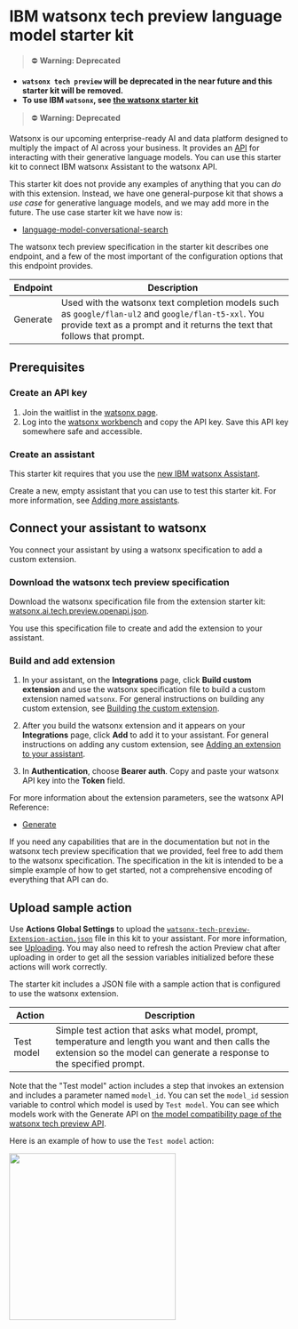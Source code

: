 # IBM watsonx tech preview language model starter kit

> ⛔️
> **Warning: Deprecated**

- **`watsonx tech preview` will be deprecated in the near future and this starter kit will be removed.**
- **To use IBM `watsonx`, see [the watsonx starter kit](../language-model-watsonx/)**

> ⛔️
> **Warning: Deprecated**

Watsonx is our upcoming enterprise-ready AI and data platform designed to multiply the impact of AI across your business. It provides an [API](https://bam.res.ibm.com/docs/api-reference) for interacting with their generative language models. You can use this starter kit to connect IBM watsonx Assistant to the watsonx API.

This starter kit does not provide any examples of anything that you can _do_ with this extension. Instead, we have one general-purpose kit that shows a _use case_ for generative language models, and we may add more in the future. The use case starter kit we have now is:

- [language-model-conversational-search](../language-model-conversational-search)

The watsonx tech preview specification in the starter kit describes one endpoint, and a few of the most important of the configuration options that this endpoint provides.

| Endpoint | Description                                                                                                                                                                     |
| -------- | ------------------------------------------------------------------------------------------------------------------------------------------------------------------------------- |
| Generate | Used with the watsonx text completion models such as `google/flan-ul2` and `google/flan-t5-xxl`. You provide text as a prompt and it returns the text that follows that prompt. |

## Prerequisites

### Create an API key

1. Join the waitlist in the [watsonx page](https://www.ibm.com/watsonx).
1. Log into the [watsonx workbench](https://workbench.res.ibm.com/) and copy the API key. Save this API key somewhere safe and accessible.

### Create an assistant

This starter kit requires that you use the [new IBM watsonx Assistant](https://cloud.ibm.com/docs/watson-assistant?topic=watson-assistant-welcome-new-assistant).

Create a new, empty assistant that you can use to test this starter kit. For more information, see [Adding more assistants](https://cloud.ibm.com/docs/watson-assistant?topic=watson-assistant-assistant-add).

## Connect your assistant to watsonx

You connect your assistant by using a watsonx specification to add a custom extension.

### Download the watsonx tech preview specification

Download the watsonx specification file from the extension starter kit: [watsonx.ai.tech.preview.openapi.json](./watsonx.ai.tech.preview.openapi.json).

You use this specification file to create and add the extension to your assistant.

### Build and add extension

1.  In your assistant, on the **Integrations** page, click **Build custom extension** and use the watsonx specification file to build a custom extension named `watsonx`. For general instructions on building any custom extension, see [Building the custom extension](https://cloud.ibm.com/docs/watson-assistant?topic=watson-assistant-build-custom-extension#building-the-custom-extension).

1.  After you build the watsonx extension and it appears on your **Integrations** page, click **Add** to add it to your assistant. For general instructions on adding any custom extension, see [Adding an extension to your assistant](https://cloud.ibm.com/docs/watson-assistant?topic=watson-assistant-add-custom-extension).

1.  In **Authentication**, choose **Bearer auth**. Copy and paste your watsonx API key into the **Token** field.

For more information about the extension parameters, see the watsonx API Reference:

- [Generate](https://bam.res.ibm.com/docs/api-reference#generate)

If you need any capabilities that are in the documentation but not in the watsonx tech preview specification that we provided, feel free to add them to the watsonx specification. The specification in the kit is intended to be a simple example of how to get started, not a comprehensive encoding of everything that API can do.

## Upload sample action

Use **Actions Global Settings** to upload the [`watsonx-tech-preview-Extension-action.json`](watsonx-tech-preview-Extension-action.json) file in this kit to your assistant. For more information, see [Uploading](https://cloud.ibm.com/docs/watson-assistant?topic=watson-assistant-admin-backup-restore#backup-restore-import). You may also need to refresh the action Preview chat after uploading in order to get all the session variables initialized before these actions will work correctly.

The starter kit includes a JSON file with a sample action that is configured to use the watsonx extension.

| Action     | Description                                                                                                                                                                 |
| ---------- | --------------------------------------------------------------------------------------------------------------------------------------------------------------------------- |
| Test model | Simple test action that asks what model, prompt, temperature and length you want and then calls the extension so the model can generate a response to the specified prompt. |

Note that the "Test model" action includes a step that invokes an extension and includes a parameter named `model_id`. You can set the `model_id` session variable to control which model is used by `Test model`. You can see which models work with the Generate API on [the model compatibility page of the watsonx tech preview API](https://bam.res.ibm.com/docs/models).

Here is an example of how to use the `Test model` action:

<img src="./assets/sample.png" width="300"/>
